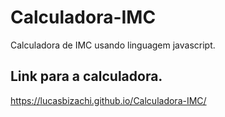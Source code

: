 # Calculadora-IMC 
 Calculadora de IMC usando linguagem javascript.

 ## Link para a calculadora.
 https://lucasbizachi.github.io/Calculadora-IMC/ 
